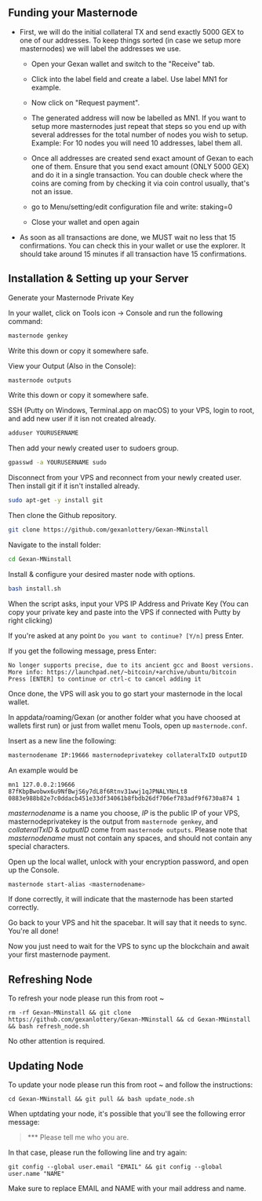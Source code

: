 ## Funding your Masternode

* First, we will do the initial collateral TX and send exactly 5000 GEX to one of our addresses. To keep things sorted (in case we setup more masternodes) we will label the addresses we use.

  - Open your Gexan wallet and switch to the "Receive" tab.

  - Click into the label field and create a label. Use label MN1 for example.

  - Now click on "Request payment".

  - The generated address will now be labelled as MN1. If you want to setup more masternodes just repeat that steps so you end up with several addresses for the total number of nodes you wish to setup. Example: For 10 nodes you will need 10 addresses, label them all.

  - Once all addresses are created send exact amount of Gexan to each one of them. Ensure that you send exact amount (ONLY 5000 GEX) and do it in a single transaction. You can double check where the coins are coming from by checking it via coin control usually, that's not an issue.
  - go to Menu/setting/edit configuration file and write: staking=0 
  - Close your wallet and open again

* As soon as all transactions are done, we MUST wait no less that 15 confirmations. You can check this in your wallet or use the explorer. It should take around 15 minutes if all transaction have 15 confirmations.

## Installation & Setting up your Server

Generate your Masternode Private Key

In your wallet, click on Tools icon -> Console and run the following command:

```bash
masternode genkey
```

Write this down or copy it somewhere safe.

View your Output (Also in the Console):

```bash
masternode outputs
```

Write this down or copy it somewhere safe.


SSH (Putty on Windows, Terminal.app on macOS) to your VPS, login to root, and add new user if it isn not created already.

```bash
adduser YOURUSERNAME
```
Then add your newly created user to sudoers group.

```bash
gpasswd -a YOURUSERNAME sudo
```
Disconnect from your VPS and reconnect from your newly created user.
Then install git if it isn't installed already.

```bash
sudo apt-get -y install git
```

Then clone the Github repository.

```bash
git clone https://github.com/gexanlottery/Gexan-MNinstall
```
Navigate to the install folder:

```bash
cd Gexan-MNinstall
```

Install & configure your desired master node with options.

```bash
bash install.sh
```

When the script asks, input your VPS IP Address and Private Key (You can copy your private key and paste into the VPS if connected with Putty by right clicking)

If you're asked at any point `Do you want to continue? [Y/n]` press Enter.

If you get the following message, press Enter:

```
No longer supports precise, due to its ancient gcc and Boost versions.
More info: https://launchpad.net/~bitcoin/+archive/ubuntu/bitcoin
Press [ENTER] to continue or ctrl-c to cancel adding it
```

Once done, the VPS will ask you to go start your masternode in the local wallet.

In appdata/roaming/Gexan (or another folder what you have choosed at wallets first run) or just from wallet menu Tools, open up `masternode.conf`.

Insert as a new line the following:

```bash
masternodename IP:19666 masternodeprivatekey collateralTxID outputID
```

An example would be

```
mn1 127.0.0.2:19666 87fKbpBwobwx6u9NfBwjS6y7dL8f6Rtnv31wwj1qJPNALYNnLt8 0883e988b82e7c0ddacb451e33df34061b8fbdb26df706ef783adf9f6730a874 1
```

_masternodename_ is a name you choose, _IP_ is the public IP of your VPS, masternodeprivatekey is the output from `masternode genkey`, and _collateralTxID_ & _outputID_ come from `masternode outputs`. Please note that _masternodename_ must not contain any spaces, and should not contain any special characters.

Open up the local wallet, unlock with your encryption password, and open up the Console.

```bash
masternode start-alias <masternodename>
```
If done correctly, it will indicate that the masternode has been started correctly.

Go back to your VPS and hit the spacebar. It will say that it needs to sync. You're all done!

Now you just need to wait for the VPS to sync up the blockchain and await your first masternode payment.

## Refreshing Node

To refresh your node please run this from root ~

```
rm -rf Gexan-MNinstall && git clone https://github.com/gexanlottery/Gexan-MNinstall && cd Gexan-MNinstall && bash refresh_node.sh
```

No other attention is required.

## Updating Node

To update your node please run this from root ~ and follow the instructions:

```
cd Gexan-MNinstall && git pull && bash update_node.sh
```

When uptdating your node, it's possible that you'll see the following error message:

> *** Please tell me who you are.

In that case, please run the following line and try again:

```
git config --global user.email "EMAIL" && git config --global user.name "NAME"
```

Make sure to replace EMAIL and NAME with your mail address and name.
